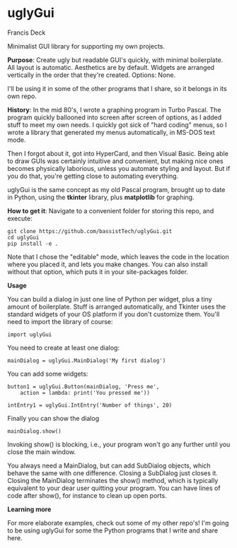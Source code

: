 # uglyGui

Francis Deck

Minimalist GUI library for supporting my own projects.

**Purpose**: Create ugly but readable GUI's quickly, with minimal boilerplate. All layout is automatic. Aesthetics are by default. Widgets are arranged vertically in the order that they're created. Options: None.

I'll be using it in some of the other programs that I share, so it belongs in its own repo.

**History**: In the mid 80's, I wrote a graphing program in Turbo Pascal. The program quickly ballooned into screen after screen of options, as I added stuff to meet my own needs. I quickly got sick of "hard coding" menus, so I wrote a library that generated my menus automatically, in MS-DOS text mode.

Then I forgot about it, got into HyperCard, and then Visual Basic. Being able to draw GUIs was certainly intuitive and convenient, but making nice ones becomes physically laborious, unless you automate styling and layout. But if you do that, you're getting close to automating everything.

uglyGui is the same concept as my old Pascal program, brought up to date in Python, using the **tkinter** library, plus **matplotlib** for graphing.

**How to get it**: Navigate to a convenient folder for storing this repo, and execute:

	git clone https://github.com/bassistTech/uglyGui.git
	cd uglyGui
	pip install -e .
	
Note that I chose the "editable" mode, which leaves the code in the location where you placed it, and lets you make changes. You can also install without that option, which puts it in your site-packages folder.

**Usage**

You can build a dialog in just one line of Python per widget, plus a tiny amount of boilerplate. Stuff is arranged automatically, and Tkinter uses the standard widgets of your OS platform if you don't customize them. You'll need to import the library of course:

	import uglyGui
	
You need to create at least one dialog:

	mainDialog = uglyGui.MainDialog('My first dialog')
	
You can add some widgets:

	button1 = uglyGui.Button(mainDialog, 'Press me',
		action = lambda: print('You pressed me'))
		
	intEntry1 = uglyGui.IntEntry('Number of things', 20)
	
Finally you can show the dialog

	mainDialog.show()
	
Invoking show() is blocking, i.e., your program won't go any further until you close the main window.

You always need a MainDialog, but can add SubDialog objects, which behave the same with one difference. Closing a SubDialog just closes it. Closing the MainDialog terminates the show() method, which is typically equivalent to your dear user quitting your program. You can have lines of code after show(), for instance to clean up open ports.

**Learning more**

For more elaborate examples, check out some of my other repo's! I'm going to be using uglyGui for some the Python programs that I write and share here.